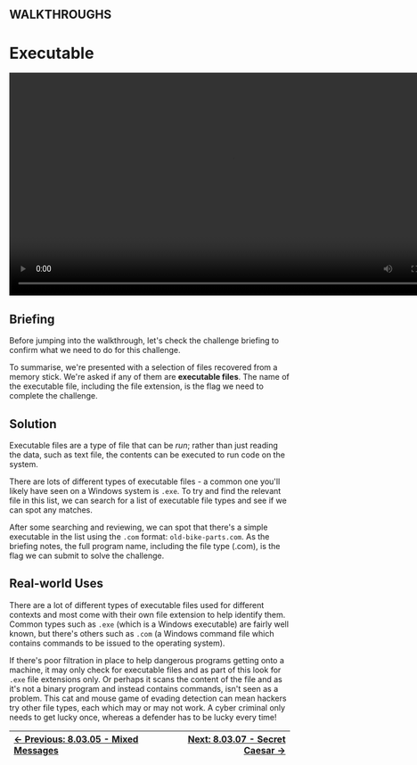 ## WALKTHROUGHS

# Executable

<div align="center">
  <video src="https://github.com/alphyos/CyberStart-2023/assets/116646389/2975583d-a04b-4db6-a689-264079cae048"width="800" />
</div>

## Briefing

Before jumping into the walkthrough, let's check the challenge briefing to confirm what we need to do for this challenge.

To summarise, we're presented with a selection of files recovered from a memory stick. We're asked if any of them are **executable files**. The name of the executable file, including the file extension, is the flag we need to complete the challenge.

## Solution

Executable files are a type of file that can be *run*; rather than just reading the data, such as text file, the contents can be executed to run code on the system.

There are lots of different types of executable files - a common one you'll likely have seen on a Windows system is `.exe`.
 To try and find the relevant file in this list, we can search for a
list of executable file types and see if we can spot any matches.

After some searching and reviewing, we can spot that there's a simple executable in the list using the `.com` format: `old-bike-parts.com`.
 As the briefing notes, the full program name, including the file type
(.com), is the flag we can submit to solve the challenge.

## Real-world Uses

There are a lot of different types of executable files used for
different contexts and most come with their own file extension to help
identify them. Common types such as `.exe` (which is a Windows executable) are fairly well known, but there's others such as `.com` (a Windows command file which contains commands to be issued to the operating system).

If there's poor filtration in place to help dangerous programs
getting onto a machine, it may only check for executable files and as
part of this look for `.exe` file extensions only. Or perhaps
 it scans the content of the file and as it's not a binary program and
instead contains commands, isn't seen as a problem. This cat and mouse
game of evading detection can mean hackers try other file types, each
which may or may not work. A cyber criminal only needs to get lucky
once, whereas a defender has to be lucky every time!

<div align="center">

[← Previous: 8.03.05 - Mixed Messages](MixedMessages8.3.5.md) | [Next: 8.03.07 - Secret Caesar →](SecretCaesar8.3.7.md)
:-|-:
